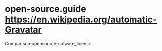 # open-source.guide https://en.wikipedia.org/automatic-Gravatar
Comparison-opensource-sofware_licensi
